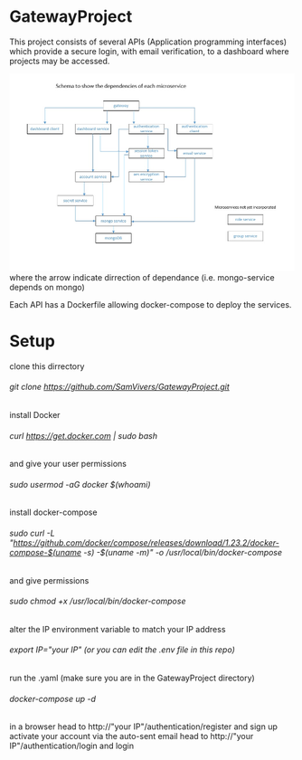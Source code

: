 # GatewayProject

This project consists of several APIs (Application programming interfaces) which provide a secure login, with email verification, to a dashboard where projects may be accessed.

![alt text](https://raw.githubusercontent.com/SamVivers/images/master/MicroservicesSchema.jpg)
where the arrow indicate dirrection of dependance (i.e. mongo-service depends on mongo)

Each API has a Dockerfile allowing docker-compose to deploy the services.

# Setup

clone this dirrectory
  ###### git clone https://github.com/SamVivers/GatewayProject.git

install Docker
  ###### curl https://get.docker.com | sudo bash

and give your user permissions
  ###### sudo usermod -aG docker $(whoami)
  
install docker-compose
  ###### sudo curl -L "https://github.com/docker/compose/releases/download/1.23.2/docker-compose-$(uname -s) -$(uname -m)" -o /usr/local/bin/docker-compose

and give permissions
  ###### sudo chmod +x /usr/local/bin/docker-compose

alter the IP environment variable to match your IP address
  ###### export IP="your IP" (or you can edit the .env file in this repo)

run the .yaml (make sure you are in the GatewayProject directory)
  ###### docker-compose up -d
  
in a browser head to http://"your IP"/authentication/register and sign up
activate your account via the auto-sent email
head to http://"your IP"/authentication/login and login
